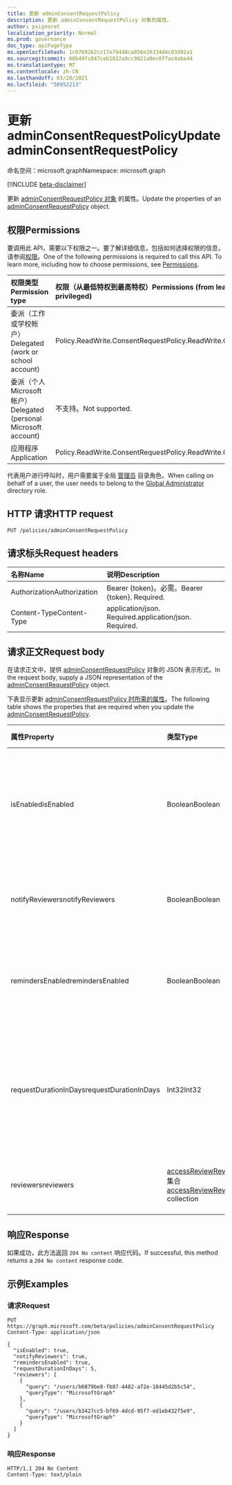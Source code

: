 ```yaml
---
title: 更新 adminConsentRequestPolicy
description: 更新 adminConsentRequestPolicy 对象的属性。
author: psignoret
localization_priority: Normal
ms.prod: governance
doc_type: apiPageType
ms.openlocfilehash: 1c0769262cc17e79448ca856e26334d4c03d92a1
ms.sourcegitcommit: 68b49fc847ceb1032a9cc9821a9ec0f7ac4abe44
ms.translationtype: MT
ms.contentlocale: zh-CN
ms.lasthandoff: 03/20/2021
ms.locfileid: "50952213"
---
```

# <a name="update-adminconsentrequestpolicy"></a><span data-ttu-id="7dde2-103">更新 adminConsentRequestPolicy</span><span class="sxs-lookup"><span data-stu-id="7dde2-103">Update adminConsentRequestPolicy</span></span>
<span data-ttu-id="7dde2-104">命名空间：microsoft.graph</span><span class="sxs-lookup"><span data-stu-id="7dde2-104">Namespace: microsoft.graph</span></span>

[!INCLUDE [beta-disclaimer](../../includes/beta-disclaimer.md)]

<span data-ttu-id="7dde2-105">更新 [adminConsentRequestPolicy 对象](../resources/adminconsentrequestpolicy.md) 的属性。</span><span class="sxs-lookup"><span data-stu-id="7dde2-105">Update the properties of an [adminConsentRequestPolicy](../resources/adminconsentrequestpolicy.md) object.</span></span>

## <a name="permissions"></a><span data-ttu-id="7dde2-106">权限</span><span class="sxs-lookup"><span data-stu-id="7dde2-106">Permissions</span></span>
<span data-ttu-id="7dde2-p101">要调用此 API，需要以下权限之一。要了解详细信息，包括如何选择权限的信息，请参阅[权限](/graph/permissions-reference)。</span><span class="sxs-lookup"><span data-stu-id="7dde2-p101">One of the following permissions is required to call this API. To learn more, including how to choose permissions, see [Permissions](/graph/permissions-reference).</span></span>

|<span data-ttu-id="7dde2-109">权限类型</span><span class="sxs-lookup"><span data-stu-id="7dde2-109">Permission type</span></span>|<span data-ttu-id="7dde2-110">权限（从最低特权到最高特权）</span><span class="sxs-lookup"><span data-stu-id="7dde2-110">Permissions (from least to most privileged)</span></span>|
|:---|:---|
|<span data-ttu-id="7dde2-111">委派（工作或学校帐户）</span><span class="sxs-lookup"><span data-stu-id="7dde2-111">Delegated (work or school account)</span></span>|<span data-ttu-id="7dde2-112">Policy.ReadWrite.ConsentRequest</span><span class="sxs-lookup"><span data-stu-id="7dde2-112">Policy.ReadWrite.ConsentRequest</span></span>|
|<span data-ttu-id="7dde2-113">委派（个人 Microsoft 帐户）</span><span class="sxs-lookup"><span data-stu-id="7dde2-113">Delegated (personal Microsoft account)</span></span>|<span data-ttu-id="7dde2-114">不支持。</span><span class="sxs-lookup"><span data-stu-id="7dde2-114">Not supported.</span></span>|
|<span data-ttu-id="7dde2-115">应用程序</span><span class="sxs-lookup"><span data-stu-id="7dde2-115">Application</span></span>|<span data-ttu-id="7dde2-116">Policy.ReadWrite.ConsentRequest</span><span class="sxs-lookup"><span data-stu-id="7dde2-116">Policy.ReadWrite.ConsentRequest</span></span>|

<span data-ttu-id="7dde2-117">代表用户进行呼叫时，用户需要属于全局 [管理员](/azure/active-directory/roles/permissions-reference) 目录角色。</span><span class="sxs-lookup"><span data-stu-id="7dde2-117">When calling on behalf of a user, the user needs to belong to the [Global Administrator](/azure/active-directory/roles/permissions-reference) directory role.</span></span>

## <a name="http-request"></a><span data-ttu-id="7dde2-118">HTTP 请求</span><span class="sxs-lookup"><span data-stu-id="7dde2-118">HTTP request</span></span>

<!-- {
  "blockType": "ignored"
}
-->
``` http
PUT /policies/adminConsentRequestPolicy 
```

## <a name="request-headers"></a><span data-ttu-id="7dde2-119">请求标头</span><span class="sxs-lookup"><span data-stu-id="7dde2-119">Request headers</span></span>
|<span data-ttu-id="7dde2-120">名称</span><span class="sxs-lookup"><span data-stu-id="7dde2-120">Name</span></span>|<span data-ttu-id="7dde2-121">说明</span><span class="sxs-lookup"><span data-stu-id="7dde2-121">Description</span></span>|
|:---|:---|
|<span data-ttu-id="7dde2-122">Authorization</span><span class="sxs-lookup"><span data-stu-id="7dde2-122">Authorization</span></span>|<span data-ttu-id="7dde2-p102">Bearer {token}。必需。</span><span class="sxs-lookup"><span data-stu-id="7dde2-p102">Bearer {token}. Required.</span></span>|
|<span data-ttu-id="7dde2-125">Content-Type</span><span class="sxs-lookup"><span data-stu-id="7dde2-125">Content-Type</span></span>|<span data-ttu-id="7dde2-p103">application/json. Required.</span><span class="sxs-lookup"><span data-stu-id="7dde2-p103">application/json. Required.</span></span>|

## <a name="request-body"></a><span data-ttu-id="7dde2-128">请求正文</span><span class="sxs-lookup"><span data-stu-id="7dde2-128">Request body</span></span>
<span data-ttu-id="7dde2-129">在请求正文中，提供 [adminConsentRequestPolicy](../resources/adminconsentrequestpolicy.md) 对象的 JSON 表示形式。</span><span class="sxs-lookup"><span data-stu-id="7dde2-129">In the request body, supply a JSON representation of the [adminConsentRequestPolicy](../resources/adminconsentrequestpolicy.md) object.</span></span>

<span data-ttu-id="7dde2-130">下表显示更新 [adminConsentRequestPolicy 时所需的属性](../resources/adminconsentrequestpolicy.md)。</span><span class="sxs-lookup"><span data-stu-id="7dde2-130">The following table shows the properties that are required when you update the [adminConsentRequestPolicy](../resources/adminconsentrequestpolicy.md).</span></span>

|<span data-ttu-id="7dde2-131">属性</span><span class="sxs-lookup"><span data-stu-id="7dde2-131">Property</span></span>|<span data-ttu-id="7dde2-132">类型</span><span class="sxs-lookup"><span data-stu-id="7dde2-132">Type</span></span>|<span data-ttu-id="7dde2-133">说明</span><span class="sxs-lookup"><span data-stu-id="7dde2-133">Description</span></span>|
|:---|:---|:---|
|<span data-ttu-id="7dde2-134">isEnabled</span><span class="sxs-lookup"><span data-stu-id="7dde2-134">isEnabled</span></span>|<span data-ttu-id="7dde2-135">Boolean</span><span class="sxs-lookup"><span data-stu-id="7dde2-135">Boolean</span></span>|<span data-ttu-id="7dde2-136">指定是启用还是禁用管理员同意请求功能。</span><span class="sxs-lookup"><span data-stu-id="7dde2-136">Specifies whether the admin consent request feature is enabled or disabled.</span></span>|
|<span data-ttu-id="7dde2-137">notifyReviewers</span><span class="sxs-lookup"><span data-stu-id="7dde2-137">notifyReviewers</span></span>|<span data-ttu-id="7dde2-138">Boolean</span><span class="sxs-lookup"><span data-stu-id="7dde2-138">Boolean</span></span>|<span data-ttu-id="7dde2-139">指定审阅者是否将收到通知。</span><span class="sxs-lookup"><span data-stu-id="7dde2-139">Specifies whether reviewers will receive notifications.</span></span>|
|<span data-ttu-id="7dde2-140">remindersEnabled</span><span class="sxs-lookup"><span data-stu-id="7dde2-140">remindersEnabled</span></span>|<span data-ttu-id="7dde2-141">Boolean</span><span class="sxs-lookup"><span data-stu-id="7dde2-141">Boolean</span></span>|<span data-ttu-id="7dde2-142">指定审阅者是否将收到提醒电子邮件。</span><span class="sxs-lookup"><span data-stu-id="7dde2-142">Specifies whether reviewers will receive reminder emails.</span></span>|
|<span data-ttu-id="7dde2-143">requestDurationInDays</span><span class="sxs-lookup"><span data-stu-id="7dde2-143">requestDurationInDays</span></span>|<span data-ttu-id="7dde2-144">Int32</span><span class="sxs-lookup"><span data-stu-id="7dde2-144">Int32</span></span>|<span data-ttu-id="7dde2-145">指定请求在未应用决策时自动过期之前处于活动状态的持续时间。</span><span class="sxs-lookup"><span data-stu-id="7dde2-145">Specifies the duration the request is active before it automatically expires if no decision is applied.</span></span>|
|<span data-ttu-id="7dde2-146">reviewers</span><span class="sxs-lookup"><span data-stu-id="7dde2-146">reviewers</span></span>|<span data-ttu-id="7dde2-147">[accessReviewReviewerScope](../resources/accessreviewreviewerscope.md) 集合</span><span class="sxs-lookup"><span data-stu-id="7dde2-147">[accessReviewReviewerScope](../resources/accessreviewreviewerscope.md) collection</span></span>|<span data-ttu-id="7dde2-148">管理员同意的审阅者列表。</span><span class="sxs-lookup"><span data-stu-id="7dde2-148">The list of reviewers for the admin consent.</span></span>|



## <a name="response"></a><span data-ttu-id="7dde2-149">响应</span><span class="sxs-lookup"><span data-stu-id="7dde2-149">Response</span></span>

<span data-ttu-id="7dde2-150">如果成功，此方法返回 `204 No content` 响应代码。</span><span class="sxs-lookup"><span data-stu-id="7dde2-150">If successful, this method returns a `204 No content` response code.</span></span>

## <a name="examples"></a><span data-ttu-id="7dde2-151">示例</span><span class="sxs-lookup"><span data-stu-id="7dde2-151">Examples</span></span>

### <a name="request"></a><span data-ttu-id="7dde2-152">请求</span><span class="sxs-lookup"><span data-stu-id="7dde2-152">Request</span></span>
<!-- {
  "blockType": "request",
  "name": "update_adminconsentrequestpolicy"
}
-->
``` http
PUT https://graph.microsoft.com/beta/policies/adminConsentRequestPolicy 
Content-Type: application/json

{
  "isEnabled": true,
  "notifyReviewers": true,
  "remindersEnabled": true,
  "requestDurationInDays": 5,
  "reviewers": [
    {
      "query": "/users/b6879be8-fb87-4482-a72e-18445d2b5c54",
      "queryType": "MicrosoftGraph"
    },
    {
      "query": "/users/b3427cc5-bf69-4dcd-95f7-ed1eb432f5e9",
      "queryType": "MicrosoftGraph"
    }
  ]
}
```


### <a name="response"></a><span data-ttu-id="7dde2-153">响应</span><span class="sxs-lookup"><span data-stu-id="7dde2-153">Response</span></span>
<!-- {
  "blockType": "response",
  "truncated": true
}
-->
``` http
HTTP/1.1 204 No Content
Content-Type: text/plain
```
